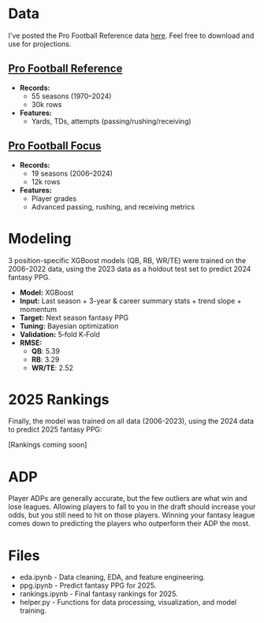 # Data
I've posted the Pro Football Reference data [here](https://www.kaggle.com/datasets/heefjones/nfl-fantasy-data-1970-2024). Feel free to download and use for projections.

## [Pro Football Reference](https://www.pro-football-reference.com)
- **Records:**
  - 55 seasons (1970–2024)
  - 30k rows
- **Features:**
  - Yards, TDs, attempts (passing/rushing/receiving)

 ## [Pro Football Focus](https://www.pff.com)
- **Records:**
  - 19 seasons (2006–2024)
  - 12k rows
- **Features:**
  - Player grades
  - Advanced passing, rushing, and receiving metrics

# Modeling
3 position-specific XGBoost models (QB, RB, WR/TE) were trained on the 2006–2022 data, using the 2023 data as a holdout test set to predict 2024 fantasy PPG.

- **Model:** XGBoost
- **Input:** Last season + 3-year & career summary stats + trend slope + momentum
- **Target:** Next season fantasy PPG
- **Tuning:** Bayesian optimization
- **Validation:** 5‑fold K‑Fold
- **RMSE:**
  - **QB**: 5.39
  - **RB**: 3.29
  - **WR/TE**: 2.52

# 2025 Rankings
Finally, the model was trained on all data (2006-2023), using the 2024 data to predict 2025 fantasy PPG: 

[Rankings coming soon]

# ADP
Player ADPs are generally accurate, but the few outliers are what win and lose leagues. Allowing players to fall to you in the draft should increase your odds, but you still need to hit on those players. Winning your fantasy league comes down to predicting the players who outperform their ADP the most.

# Files
- eda.ipynb - Data cleaning, EDA, and feature engineering.
- ppg.ipynb - Predict fantasy PPG for 2025.
- rankings.ipynb - Final fantasy rankings for 2025.
- helper.py - Functions for data processing, visualization, and model training.
